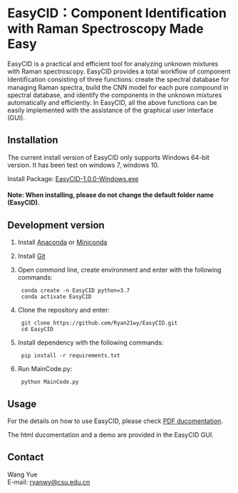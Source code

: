 # EasyCID：Component Identiﬁcation with Raman Spectroscopy Made Easy

EasyCID is a practical and efficient tool for analyzing unknown mixtures with Raman spectroscopy. EasyCID provides a total workflow of component Identiﬁcation consisting of three functions: create the spectral database for managing Raman spectra, build the CNN model for each pure compound in spectral database, and identify the components in the unknown mixtures automatically and efficiently. In EasyCID, all the above functions can be easily implemented with the assistance of the graphical user interface (GUI).

## Installation

The current install version of EasyCID only supports Windows 64-bit version. It has been test on windows 7, windows 10.

Install Package: [EasyCID-1.0.0-Windows.exe](https://github.com/Ryan21wy/EasyCID/releases/tag/v1.0.0-beta)

#### Note: When installing, please do not change the default folder name (EasyCID).

## Development version
  
1. Install [Anaconda](https://www.anaconda.com/) or [Miniconda](https://docs.conda.io/en/latest/miniconda.html)   
2. Install [Git](https://git-scm.com/downloads)  
4. Open commond line, create environment and enter with the following commands:  

        conda create -n EasyCID python=3.7
        conda activate EasyCID

5. Clone the repository and enter:  

        git clone https://github.com/Ryan21wy/EasyCID.git
        cd EasyCID

6. Install dependency with the following commands:  
        
        pip install -r requirements.txt
        
7. Run MainCode.py:  

        python MainCode.py

## Usage

For the details on how to use EasyCID, please check [PDF ducomentation](https://github.com/Ryan21wy/EasyCID/blob/master/Documentation.pdf). 

The html ducomentation and a demo are provided in the EasyCID GUI.

## Contact

Wang Yue   
E-mail: ryanwy@csu.edu.cn 
